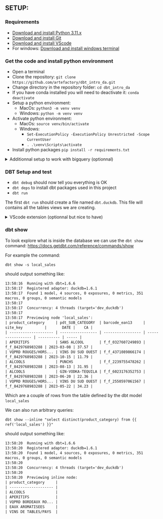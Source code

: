 ## SETUP:


### Requirements

- [Download and install Python 3.11.x](https://www.python.org/downloads/release/python-3116/)
- [Download and install Git](https://git-scm.com/downloads)
- [Download and install VScode](https://code.visualstudio.com/download)
- For windows: [Download and install windows terminal](https://learn.microsoft.com/en-us/windows/terminal/install)

### Get the code and install python environment

- Open a terminal
- Clone the repository: `git clone https://github.com/artefactory/dbt_intro_da.git`
- Change directory in the repository folder: `cd dbt_intro_da`
- If you have conda installed you will need to deactivate it: `conda deactivate`
- Setup a python environment: 
    - MacOs: `python3 -m venv venv`
    - Windows: `python -m venv venv`
- Activate python environment:
    - MacOs: `source venv/bin/activate`
    - Windows:
      - `Set-ExecutionPolicy -ExecutionPolicy Unrestricted -Scope CurrentUser`
      - `. .\venv\Scripts\activate`
- Install python packages `pip install -r requirements.txt`

<details>
  <summary>Additionnal setup to work with bigquery (optionnal)</summary>

### Additionnal setup to work with bigquery (optionnal)

In order to work with bigquery you need to change the target in the profiles to the bigquery target.
You also need to update the dataset used in the profile by changing `name` to your name.

```
dbt_intro_da:
  target: dev_bigquery
  outputs:
    duckdb:
      path: dbt.duckdb
      type: duckdb
      threads: 4
    dev_bigquery:
      type: bigquery
      method: oauth
      project: formation-sql-316408
      dataset: dbt_intro_da_name
      location: EU
      threads: 4

```

- [Download and install Gcloud](https://cloud.google.com/sdk/docs/install)
- Connect to gcloud:
```
gcloud auth application-default login \
--scopes=https://www.googleapis.com/auth/bigquery,\
https://www.googleapis.com/auth/drive.readonly,\
https://www.googleapis.com/auth/iam.test

```

</details>


### DBT Setup and test

- `dbt debug` should now tell you everything is OK
- `dbt deps` to install dbt packages used in this project
- `dbt run`

The first `dbt run` should create a file named `dbt.duckdb`.
This file will contains all the tables views we are creating.

<details>
  <summary>VScode extension (optionnal but nice to have)</summary>

### VScode extension (optionnal but nice to have):

To help us navigate the dbt project we are using the extension dbt power user:
- Install the extension: https://marketplace.visualstudio.com/items?itemName=innoverio.vscode-dbt-power-user

There is one setting that should be added
- Go in settings
    - ![](./assets/vs_code_extensions/dbt_power_user/01_open_settings.png)
- Search for `files:assoc` and add `*.sql` in the field *Item* and `jinja-sql` in the *Value*
    - ![](./assets/vs_code_extensions/dbt_power_user/02_add_in_settings.png)
- Clicks on *run dbt SQL*
    - ![](./assets/vs_code_extensions/dbt_power_user/03_query_model.png)
- View lineage
    - ![](./assets/vs_code_extensions/dbt_power_user/04_view_lineage.png)

</details>

### dbt show

To look explore what is inside the database we can use the `dbt show` command: https://docs.getdbt.com/reference/commands/show

For example the command:
```
dbt show -s local_sales
```
should output something like:
```
13:58:16  Running with dbt=1.6.6
13:58:17  Registered adapter: duckdb=1.6.1
13:58:17  Found 1 model, 4 sources, 0 exposures, 0 metrics, 351 macros, 0 groups, 0 semantic models
13:58:17  
13:58:17  Concurrency: 4 threads (target='dev_duckdb')
13:58:17  
13:58:17  Previewing node 'local_sales':
| product_category     | pdt_SUB_CATEGORY  | barcode_ean13     | site_key          |       DATE |    CA |
| -------------------- | ----------------- | ----------------- | ----------------- | ---------- | ----- |
| APERITIFS            | SANS ALCOOL       | f_f_0327607249893 | f_f_8429768983288 | 2023-03-08 | 37.57 |
| VQPRD ROUGES/HORS... | VINS DU SUD OUEST | f_f_4371089866174 | f_f_8429768983288 | 2023-10-15 | 11.79 |
| ALCOOLS              | PUNCHS            | f_f_2239755478262 | f_f_8429768983288 | 2023-08-13 | 31.95 |
| ALCOOLS              | GIN-VODKA-TEQUILA | f_f_6023176352753 | f_f_8429768983288 | 2023-06-20 | 22.36 |
| VQPRD ROUGES/HORS... | VINS DU SUD OUEST | f_f_2550597061567 | f_f_8429768983288 | 2023-05-22 | 34.23 |
```
Which are a couple of rows from the table defined by the dbt model `local_sales`

We can also run arbitrary queries:
```
dbt show --inline "select distinct(product_category) from {{ ref('local_sales') }}"
```
should output something like:
```
13:58:20  Running with dbt=1.6.6
13:58:20  Registered adapter: duckdb=1.6.1
13:58:20  Found 1 model, 4 sources, 0 exposures, 0 metrics, 351 macros, 0 groups, 0 semantic models
13:58:20  
13:58:20  Concurrency: 4 threads (target='dev_duckdb')
13:58:20  
13:58:20  Previewing inline node:
| product_category     |
| -------------------- |
| ALCOOLS              |
| APERITIFS            |
| VQPRD BORDEAUX RO... |
| EAUX AROMATISEES     |
| VINS DE TABLES/PAYS  |
```

